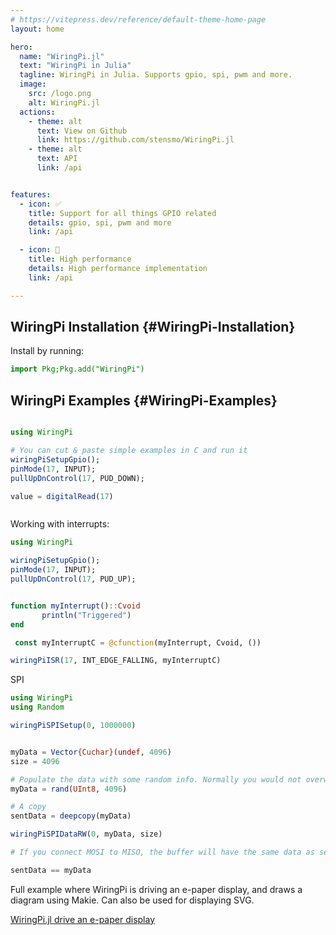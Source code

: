 ```yaml
---
# https://vitepress.dev/reference/default-theme-home-page
layout: home

hero:
  name: "WiringPi.jl"
  text: "WiringPi in Julia"
  tagline: WiringPi in Julia. Supports gpio, spi, pwm and more.
  image:
    src: /logo.png
    alt: WiringPi.jl
  actions:
    - theme: alt
      text: View on Github
      link: https://github.com/stensmo/WiringPi.jl
    - theme: alt
      text: API
      link: /api


features:
  - icon: ✅
    title: Support for all things GPIO related
    details: gpio, spi, pwm and more
    link: /api

  - icon: 🚀
    title: High performance
    details: High performance implementation
    link: /api

---
```



## WiringPi Installation {#WiringPi-Installation}

Install by running:

```julia
import Pkg;Pkg.add("WiringPi")
```


## WiringPi Examples {#WiringPi-Examples}

```julia

using WiringPi

# You can cut & paste simple examples in C and run it
wiringPiSetupGpio();
pinMode(17, INPUT);
pullUpDnControl(17, PUD_DOWN);

value = digitalRead(17)



```


Working with interrupts:

```julia
using WiringPi

wiringPiSetupGpio();
pinMode(17, INPUT);
pullUpDnControl(17, PUD_UP);


function myInterrupt()::Cvoid
       println("Triggered")
end

 const myInterruptC = @cfunction(myInterrupt, Cvoid, ())

wiringPiISR(17, INT_EDGE_FALLING, myInterruptC)

```


SPI

```julia
using WiringPi
using Random

wiringPiSPISetup(0, 1000000)


myData = Vector{Cuchar}(undef, 4096)
size = 4096

# Populate the data with some random info. Normally you would not overwrite the vector above.
myData = rand(UInt8, 4096)

# A copy
sentData = deepcopy(myData)

wiringPiSPIDataRW(0, myData, size)

# If you connect MOSI to MISO, the buffer will have the same data as sent. Otherwise it will be zeroes

sentData == myData

```


Full example where WiringPi is driving an e-paper display, and draws a diagram using Makie. Can also be used for displaying SVG.

[WiringPi.jl drive an e-paper display ](https://github.com/stensmo/WiringPi.jl/tree/main/examples)
